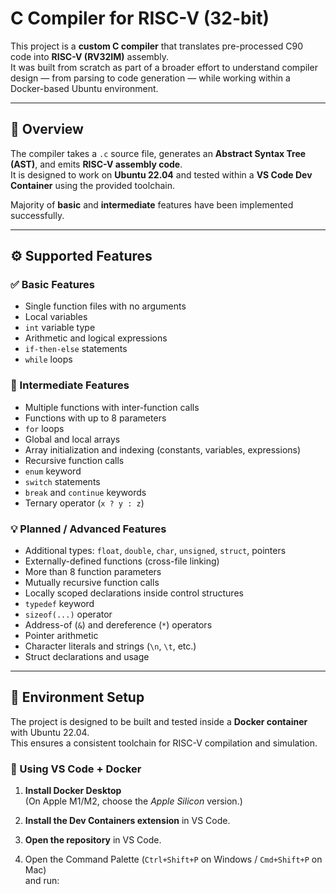 # C Compiler for RISC-V (32-bit)

This project is a **custom C compiler** that translates pre-processed C90 code into **RISC-V (RV32IM)** assembly.  
It was built from scratch as part of a broader effort to understand compiler design — from parsing to code generation — while working within a Docker-based Ubuntu environment.

---

## 🌱 Overview

The compiler takes a `.c` source file, generates an **Abstract Syntax Tree (AST)**, and emits **RISC-V assembly code**.  
It is designed to work on **Ubuntu 22.04** and tested within a **VS Code Dev Container** using the provided toolchain.

Majority of **basic** and **intermediate** features have been implemented successfully.

---

## ⚙️ Supported Features

### ✅ Basic Features
- Single function files with no arguments  
- Local variables  
- `int` variable type  
- Arithmetic and logical expressions  
- `if-then-else` statements  
- `while` loops  

### 🚀 Intermediate Features
- Multiple functions with inter-function calls  
- Functions with up to 8 parameters  
- `for` loops  
- Global and local arrays  
- Array initialization and indexing (constants, variables, expressions)  
- Recursive function calls  
- `enum` keyword  
- `switch` statements  
- `break` and `continue` keywords  
- Ternary operator (`x ? y : z`)

### 💡 Planned / Advanced Features
- Additional types: `float`, `double`, `char`, `unsigned`, `struct`, pointers  
- Externally-defined functions (cross-file linking)  
- More than 8 function parameters  
- Mutually recursive function calls  
- Locally scoped declarations inside control structures  
- `typedef` keyword  
- `sizeof(...)` operator  
- Address-of (`&`) and dereference (`*`) operators  
- Pointer arithmetic  
- Character literals and strings (`\n`, `\t`, etc.)  
- Struct declarations and usage

---

## 🧰 Environment Setup

The project is designed to be built and tested inside a **Docker container** with Ubuntu 22.04.  
This ensures a consistent toolchain for RISC-V compilation and simulation.

### 🐳 Using VS Code + Docker

1. **Install Docker Desktop**  
   (On Apple M1/M2, choose the *Apple Silicon* version.)

2. **Install the Dev Containers extension** in VS Code.

3. **Open the repository** in VS Code.

4. Open the Command Palette (`Ctrl+Shift+P` on Windows / `Cmd+Shift+P` on Mac)  
   and run:

